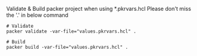 
Validate & Build packer project when using *.pkrvars.hcl
Please don't miss the '.' in below command

```
# Validate
packer validate -var-file="values.pkrvars.hcl" .

# Build
packer build -var-file="values.pkrvars.hcl" .
```
